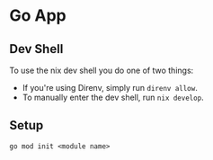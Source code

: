 # Go App

## Dev Shell

To use the nix dev shell you do one of two things:

- If you're using Direnv, simply run `direnv allow`.
- To manually enter the dev shell, run `nix develop`.

## Setup

```shell
go mod init <module name>
```
